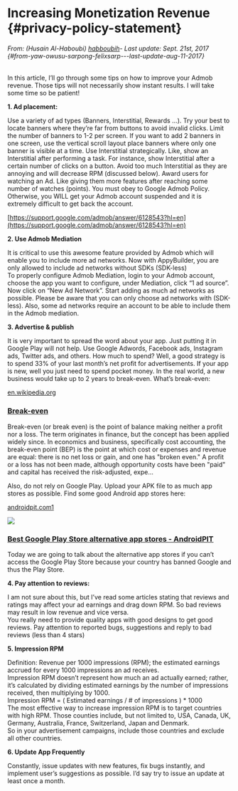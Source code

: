 # Increasing Monetization Revenue {#privacy-policy-statement}

###### From: \(Husain Al-Haboubi\) [habboubih](http://community.appybuilder.com/u/habboubih)- Last update: Sept. 21st, 2017 {#from-yaw-owusu-sarpong-felixsarp---last-update-aug-11-2017}

In this article, I’ll go through some tips on how to improve your Admob revenue. Those tips will not necessarily show instant results. I will take some time so be patient!

**1. Ad placement:**

Use a variety of ad types \(Banners, Interstitial, Rewards …\). Try your best to locate banners where they’re far from buttons to avoid invalid clicks. Limit the number of banners to 1-2 per screen. If you want to add 2 banners in one screen, use the vertical scroll layout place banners where only one banner is visible at a time. Use Interstitial strategically. Like, show an Interstitial after performing a task. For instance, show Interstitial after a certain number of clicks on a button. Avoid too much Interstitial as they are annoying and will decrease RPM \(discussed below\). Award users for watching an Ad. Like giving them more features after reaching some number of watches \(points\). You must obey to Google Admob Policy. Otherwise, you WILL get your Admob account suspended and it is extremely difficult to get back the account.

[https://support.google.com/admob/answer/6128543?hl=en](https://support.google.com/admob/answer/6128543?hl=en)

**2. Use Admob Mediation**

It is critical to use this awesome feature provided by Admob which will enable you to include more ad networks. Now with AppyBuilder, you are only allowed to include ad networks without SDKs \(SDK-less\)  
To properly configure Admob Mediation, login to your Admob account, choose the app you want to configure, under Mediation, click “1 ad source”. Now click on “New Ad Network”. Start adding as much ad networks as possible. Please be aware that you can only choose ad networks with \(SDK-less\). Also, some ad networks require an account to be able to include them in the Admob mediation.

**3. Advertise & publish**

It is very important to spread the word about your app. Just putting it in Google Play will not help. Use Google Adwords, Facebook ads, Instagram ads, Twitter ads, and others. How much to spend? Well, a good strategy is to spend 33% of your last month’s net profit for advertisements. If your app is new, well you just need to spend pocket money. In the real world, a new business would take up to 2 years to break-even. What’s break-even:

[en.wikipedia.org](https://en.wikipedia.org/wiki/Break-even)

### [Break-even](https://en.wikipedia.org/wiki/Break-even)

Break-even \(or break even\) is the point of balance making neither a profit nor a loss. The term originates in finance, but the concept has been applied widely since. In economics and business, specifically cost accounting, the break-even point \(BEP\) is the point at which cost or expenses and revenue are equal: there is no net loss or gain, and one has "broken even." A profit or a loss has not been made, although opportunity costs have been "paid" and capital has received the risk-adjusted, expe...

Also, do not rely on Google Play. Upload your APK file to as much app stores as possible. Find some good Android app stores here:

[androidpit.com1](https://www.androidpit.com/best-google-play-store-alternative-app-stores)

![](http://community.appybuilder.com/uploads/default/original/2X/b/b91599515f5d78ec1948ed48f8a6e5f4c6fd78e9.jpg)

### [Best Google Play Store alternative app stores - AndroidPIT](https://www.androidpit.com/best-google-play-store-alternative-app-stores)

Today we are going to talk about the alternative app stores if you can’t access the Google Play Store because your country has banned Google and thus the Play Store.

**4. Pay attention to reviews:**

I am not sure about this, but I’ve read some articles stating that reviews and ratings may affect your ad earnings and drag down RPM. So bad reviews may result in low revenue and vice versa.  
You really need to provide quality apps with good designs to get good reviews. Pay attention to reported bugs, suggestions and reply to bad reviews \(less than 4 stars\)

**5. Impression RPM**

Definition: Revenue per 1000 impressions \(RPM\); the estimated earnings accrued for every 1000 impressions an ad receives.  
Impression RPM doesn’t represent how much an ad actually earned; rather, it’s calculated by dividing estimated earnings by the number of impressions received, then multiplying by 1000.  
Impression RPM = \( Estimated earnings / \# of impressions \) \* 1000  
The most effective way to increase impression RPM is to target countries with high RPM. Those counties include, but not limited to, USA, Canada, UK, Germany, Australia, France, Switzerland, Japan and Denmark.  
So in your advertisement campaigns, include those countries and exclude all other countries.

**6. Update App Frequently**

Constantly, issue updates with new features, fix bugs instantly, and implement user’s suggestions as possible. I’d say try to issue an update at least once a month.

